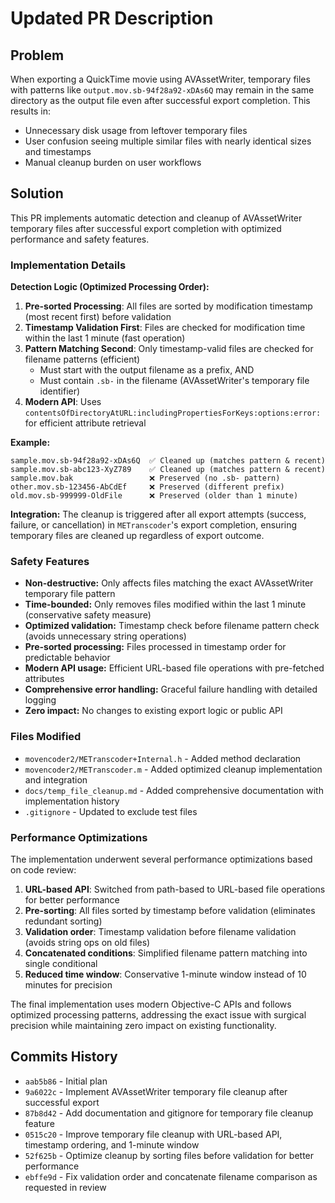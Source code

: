 # Updated PR Description

## Problem

When exporting a QuickTime movie using AVAssetWriter, temporary files with patterns like `output.mov.sb-94f28a92-xDAs6Q` may remain in the same directory as the output file even after successful export completion. This results in:

- Unnecessary disk usage from leftover temporary files
- User confusion seeing multiple similar files with nearly identical sizes and timestamps
- Manual cleanup burden on user workflows

## Solution

This PR implements automatic detection and cleanup of AVAssetWriter temporary files after successful export completion with optimized performance and safety features.

### Implementation Details

**Detection Logic (Optimized Processing Order):**
1. **Pre-sorted Processing**: All files are sorted by modification timestamp (most recent first) before validation
2. **Timestamp Validation First**: Files are checked for modification time within the last 1 minute (fast operation)
3. **Pattern Matching Second**: Only timestamp-valid files are checked for filename patterns (efficient)
   - Must start with the output filename as a prefix, AND
   - Must contain `.sb-` in the filename (AVAssetWriter's temporary file identifier)
4. **Modern API**: Uses `contentsOfDirectoryAtURL:includingPropertiesForKeys:options:error:` for efficient attribute retrieval

**Example:**
```
sample.mov.sb-94f28a92-xDAs6Q  ✅ Cleaned up (matches pattern & recent)
sample.mov.sb-abc123-XyZ789    ✅ Cleaned up (matches pattern & recent) 
sample.mov.bak                 ❌ Preserved (no .sb- pattern)
other.mov.sb-123456-AbCdEf     ❌ Preserved (different prefix)
old.mov.sb-999999-OldFile      ❌ Preserved (older than 1 minute)
```

**Integration:**
The cleanup is triggered after all export attempts (success, failure, or cancellation) in `METranscoder`'s export completion, ensuring temporary files are cleaned up regardless of export outcome.

### Safety Features

- **Non-destructive:** Only affects files matching the exact AVAssetWriter temporary file pattern
- **Time-bounded:** Only removes files modified within the last 1 minute (conservative safety measure)
- **Optimized validation:** Timestamp check before filename pattern check (avoids unnecessary string operations)
- **Pre-sorted processing:** Files processed in timestamp order for predictable behavior
- **Modern API usage:** Efficient URL-based file operations with pre-fetched attributes
- **Comprehensive error handling:** Graceful failure handling with detailed logging
- **Zero impact:** No changes to existing export logic or public API

### Files Modified

- `movencoder2/METranscoder+Internal.h` - Added method declaration
- `movencoder2/METranscoder.m` - Added optimized cleanup implementation and integration
- `docs/temp_file_cleanup.md` - Added comprehensive documentation with implementation history
- `.gitignore` - Updated to exclude test files

### Performance Optimizations

The implementation underwent several performance optimizations based on code review:

1. **URL-based API**: Switched from path-based to URL-based file operations for better performance
2. **Pre-sorting**: All files sorted by timestamp before validation (eliminates redundant sorting)
3. **Validation order**: Timestamp validation before filename validation (avoids string ops on old files)
4. **Concatenated conditions**: Simplified filename pattern matching into single conditional
5. **Reduced time window**: Conservative 1-minute window instead of 10 minutes for precision

The final implementation uses modern Objective-C APIs and follows optimized processing patterns, addressing the exact issue with surgical precision while maintaining zero impact on existing functionality.

## Commits History

- `aab5b86` - Initial plan
- `9a6022c` - Implement AVAssetWriter temporary file cleanup after successful export
- `87b8d42` - Add documentation and gitignore for temporary file cleanup feature  
- `0515c20` - Improve temporary file cleanup with URL-based API, timestamp ordering, and 1-minute window
- `52f625b` - Optimize cleanup by sorting files before validation for better performance
- `ebffe9d` - Fix validation order and concatenate filename comparison as requested in review